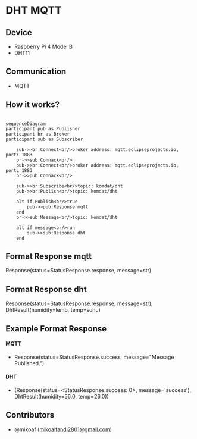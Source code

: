 # DHT MQTT

## Device

- Raspberry Pi 4 Model B
- DHT11

## Communication

- MQTT

## How it works?

```mermaid

sequenceDiagram
participant pub as Publisher
participant br as Broker
participant sub as Subscriber

    sub->>br:Connect<br/>broker address: mqtt.eclipseprojects.io, port: 1883
    br->>sub:Connack<br/>
    pub->>br:Connect<br/>broker address: mqtt.eclipseprojects.io, portL 1883
    br->>pub:Connack<br/>

    sub->>br:Subscribe<br/>topic: komdat/dht
    pub->>br:Publish<br/>topic: komdat/dht

    alt if Publish<br/>true
        pub->>pub:Response mqtt
    end
    br->>sub:Message<br/>topic: komdat/dht

    alt if message<br/>run
        sub->>sub:Response dht
    end
```

## Format Response mqtt

Response(status=StatusResponse.response, message=str)

## Format Response dht

Response(status=StatusResponse.response, message=str), DhtResult(humidity=lemb, temp=suhu)

## Example Format Response

#### MQTT

- Response(status=StatusResponse.success, message="Message Published.")

#### DHT

- (Response(status=<StatusResponse.success: 0>, message='success'), DhtResult(humidity=56.0, temp=26.0))

## Contributors

- @mikoaf (mikoalfandi2801@gmail.com)
